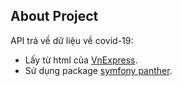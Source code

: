 

## About Project

API trả về dữ liệu về covid-19:

- Lấy từ html của [VnExpress](https://vnexpress.net/covid-19/covid-19-viet-nam).
- Sử dụng package [symfony panther](https://github.com/symfony/panther).
